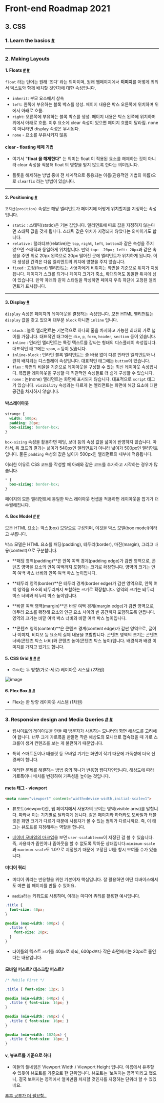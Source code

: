 # Front-end Roadmap 2021

## 3. CSS

### 1. Learn the basics [#](https://developer.mozilla.org/en-US/docs/Learn/Getting_started_with_the_web/CSS_basics)

------

### 2. Making Layouts 

#### 	1. Floats [#](https://ofcourse.kr/css-course/float-%EC%86%8D%EC%84%B1) [#](https://webclub.tistory.com/606)

`float` 라는 단어는 원래 ‘뜨다’ 라는 의미이며, 원래 웹페이지에서 **이미지**를 어떻게 띄워서 텍스트와 함께 배치할 것인가에 대한 속성입니다.

- `inherit`: 부모 요소에서 상속
- `left`: 왼쪽에 부유하는 블록 박스를 생성. 페이지 내용은 박스 오른쪽에 위치하며 위에서 아래로 흐름.
- `right`: 오른쪽에 부유하는 블록 박스를 생성. 페이지 내용은 박스 왼쪽에 위치하며 위에서 아래로 흐름. 이후 요소에 clear 속성이 있으면 페이지 흐름이 달라짐. none 이 아니라면 display 속성은 무시된다.
- `none` - 요소를 부유시키지 않음

#### clear - floating 해제 기법

* 여기서 **"float 을 해제한다"** 는 의미는 float 이 적용된 요소를 해제하는 것이 아니라
  clear 속성을 적용해 float 의 영향을 받지 않도록 한다는 의미입니다.

* 플롯을 해제하는 방법 중에 전 세계적으로 통용되는 이름(관용적인 기법의 이름)으로 `clearfix` 라는 방법이 있습니다.



------

#### 	2. Positioning [#](https://joshua1988.github.io/web-development/css/layout-basic/)

`포지션(position)` 속성은 해당 엘리먼트가 페이지에 어떻게 위치할지를 지정하는 속성입니다. 

- `static` : 스태틱(static)은 기본 값입니다. 엘리먼트에 따로 값을 지정하지 않는다면 스태틱 값을 갖게 됩니다. 스태틱 값은 위치가 지정되지 않았다는 의미이기도 합니다.
- `relative` : 랠러티브(relative)는 `top`, `right`, `left`, `bottom`과 같은 속성을 주지 않으면 스태틱과 동일하게 위치합니다. 만약 `top: -20px; left: 20px`과 같은 속성을 주면 위로 20px 왼쪽으로 20px 떨어진 곳에 엘리먼트가 위치하게 됩니다. 이때 생성된 간격은 다음 엘리먼트의 위치에 영향을 주지 않습니다.
- `fixed` : 고정(fixed) 엘리먼트는 사용자에게 비춰지는 화면을 기준으로 위치가 지정됩니다. 페이지가 스크롤 되거나 페이지 크기가 축소, 확대되어도 동일한 위치에 남아 있습니다. 만약 아래와 같이 스타일을 작성하면 페이지 우측 하단에 고정된 엘리먼트가 표시됩니다.



------

#### 	3. Display [#](https://joshua1988.github.io/web-development/css/layout-basic/)

`display` 속성은 페이지의 레이아웃을 결정하는 속성입니다. 모든 HTML 엘리먼트는 `display` 값을 갖고 있으며 대부분 `block` 아니면 `inline` 입니다.

- `block` : 블록 엘리먼트는 기본적으로 하나의 줄을 차지하고 가능한 최대의 가로 넓이를 가집니다. 대표적인 태그에는 `div`, `p`, `form`, `header`, `section` 등이 있습니다.
- `inline` : 인라인 엘리먼트는 특정 텍스트를 감싸는 형태의 디스플레이 속성입니다. 대표적인 태그에는 `span`, `a` 등이 있습니다.
- `inline-block` : 인라인 블록 엘리먼트는 줄 바꿈 없이 다른 인라인 엘리먼트와 나란히 배치되는 디스플레이 속성입니다. 대표적인 태그에는 `button`이 있습니다.
- `flex` : 화면의 비율을 기준으로 레이아웃을 구성할 수 있는 최신 레이아웃 속성입니다. 복잡한 레이아웃을 구성할 때 직관적인 속성들로 더 쉽게 구성할 수 있습니다.
- `none` : 논(none) 엘리먼트는 화면에 표시되지 않습니다. 대표적으로 `script` 태그가 있습니다. `visibility` 속성과는 다르게 논 엘리먼트는 화면에 해당 요소에 대한 공간을 차지하지 않습니다.

#### 박스레이아웃

```css
strange {
  width: 500px;
  padding: 20px;
  box-sizing: border-box;
}
```

`box-sizing` 속성을 활용하면 패딩, 보더 등의 속성 값을 넓이에 반영하지 않습니다. 따라서, 위 코드의 결과는 넓이가 540px인 엘리먼트가 아니라 넓이가 500px인 엘리먼트입니다. 물론 `padding` 속성의 값은 넓이가 500px인 엘리먼트의 내부에 적용됩니다.

이러한 이유로 CSS 코드를 작성할 때 아래와 같은 코드를 추가하고 시작하는 경우가 많습니다.

```css
* {
  box-sizing: border-box;
}
```

페이지의 모든 엘리먼트에 동일한 박스 레이아웃 컨셉을 적용하면 레이아웃을 잡기가 더 수월해집니다.

#### 	

#### 	4. Box Model [#](http://www.tcpschool.com/css/css_boxmodel_boxmodel) [#](https://developer.mozilla.org/ko/docs/Web/CSS/CSS_Box_Model/Introduction_to_the_CSS_box_model)

모든 HTML 요소는 박스(box) 모양으로 구성되며, 이것을 박스 모델(box model)이라고 부릅니다.

박스 모델은 HTML 요소를 패딩(padding), 테두리(border), 마진(margin), 그리고 내용(content)으로 구분합니다.

* **패딩 영역(padding)**은 안쪽 여백 경계(padding edge)가 감싼 영역으로, 콘텐츠 영역을 요소의 안쪽 여백까지 포함하는 크기로 확장합니다. 영역의 크기는 안쪽 여백 박스 너비와 안쪽 여백 박스 높이입니다.
* **테두리 영역(border)**은 테두리 경계(border edge)가 감싼 영역으로, 안쪽 여백 영역을 요소의 테두리까지 포함하는 크기로 확장합니다. 영역의 크기는 테두리 박스 너비와 테두리 박스 높이입니다.

* **바깥 여백 영역(margin)**은 바깥 여백 경계(margin edge)가 감싼 영역으로, 테두리 요소를 확장해 요소와 인근 요소 사이의 빈 공간까지 포함하도록 만듭니다. 영역의 크기는 바깥 여백 박스 너비와 바깥 여백 박스 높이입니다.
* **콘텐츠 영역(content)**은 콘텐츠 경계(content edge)가 감싼 영역으로, 글이나 이미지, 비디오 등 요소의 실제 내용을 포함합니다. 콘텐츠 영역의 크기는 콘텐츠 너비(콘텐츠 박스 너비)와 콘텐츠 높이(콘텐츠 박스 높이)입니다. 배경색과 배경 이미지를 가지고 있기도 합니다.



#### 	5. CSS Grid [#](https://studiomeal.com/archives/533) [#](https://www.youtube.com/watch?v=eprXmC_j9A4) [#](https://codepip.com/games/grid-garden/#ko)

- Grid는 두 방향(가로-세로) 레이아웃 시스템 (2차원)

![image](https://user-images.githubusercontent.com/24728385/104924273-8db61980-59e0-11eb-9cc6-0b31b77750d5.png)



#### 6. Flex Box [#](https://studiomeal.com/archives/197) [#](https://www.youtube.com/watch?v=7neASrWEFEM)

- Flex는 한 방향 레이아웃 시스템 (1차원)

------

### 3. Responsive design and Media Queries [#](https://www.codingfactory.net/10534) [#](https://nykim.work/84)

* 웹사이트의 레이아웃을 만들 때 방문자가 사용하는 모니터의 화면 해상도를 고려해야 합니다. 너무 크게 가로폭을 만들면 작은 해상도의 모니터로 접속했을 때 가로 스크롤이 생겨 컨텐츠를 보는 게 불편하기 때문입니다.

* 특히 스마트폰이나 태블릿 등 모바일 기기는 화면이 작기 때문에 가독성에 더욱 신경써야 합니다.

* 이러한 문제를 해결하는 방법 중의 하나가 반응형 웹디자인입니다. 해상도에 따라 가로폭이나 배치를 변경하여 가독성을 높이는 것입니다.

#### meta 태그 - viewport

```html
<meta name="viewport" content="width=device-width,initial-scale=1">
```

* 뷰포트(viewport)란, 웹 페이지에서 사용자의 보이는 영역(visible area)를 말합니다. 따라서 이는 기기별로 달라지게 됩니다. 같은 페이지라 하더라도 모바일과 태블릿은 화면 크기가 다르기 때문에 사용자가 볼 수 있는 범위가 다르니까요. 즉, 이 태그는 뷰포트를 지정해주는 역할을 합니다.

* [네이버 모바일의 마크업](https://m.naver.com/)을 보면 `user-scalable=no`이 지정된 걸 볼 수 있습니다. 즉, 사용자가 줌인이나 줌아웃을 할 수 없도록 막아둔 상태입니다.`minimum-scale`과 `maximum-scale`도 1.0으로 지정했기 때문에 고정된 UI를 항시 보여줄 수가 있습니다.

#### 미디어 쿼리

* 미디어 쿼리는 반응형을 위한 기본이자 핵심입니다. 잘 활용하면 어떤 디바이스에서도 예쁜 웹 페이지를 만들 수 있어요.

* `media`라는 키워드로 사용하며, 아래는 미디어 쿼리를 활용한 예시입니다.

```css
.title {
  font-size: 40px;
}
 
@media (max-width: 600px) {
  .title {
    font-size: 20px;
  }
}
```

* 타이틀의 텍스트 크기를 40px로 하되, 600px보다 작은 화면에서는 20px로 줄인다는 내용입니다. 

#### 모바일 퍼스트? 데스크탑 퍼스트?

```css
/* Mobile First */
 
.title { font-size: 12px; }
 
@media (min-width: 640px) {
  .title { font-size: 14px; }
}
 
@media (min-width: 768px) {
  .title { font-size: 16px; }
}
 
@media (min-width: 1024px) {
  .title { font-size: 18px; }
}
```

#### v, 뷰포트를 기준으로 하다

* 이들의 풀네임은 Viewport Width / Viewport Height 입니다. 이름에서 유추할 수 있듯이 뷰포트를 기준으로 한 단위입니다. 뷰포트는 '보여지는 영역'이라고 했으니, 결국 보여지는 영역에서 얼마만큼 차지할 것인지를 지정하는 단위라 할 수 있겠네요.

[추후 공부가 더 필요함..](https://nykim.work/85)